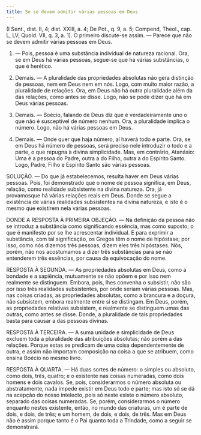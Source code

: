 ```yaml
---
title: Se se devem admitir várias pessoas em Deus
---
```


(I Sent., dist. II, 4; dist. XXIII, a. 4; De Pot., q. 9, a. 5; Compend, Theol., cap. L, LV; Quold. VII, q. 3, a. 1).
  O primeiro discute-se assim. — Parece que não se devem admitir várias pessoas em Deus.  

1. — Pois, pessoa é uma substância individual de natureza racional. Ora, se em Deus há várias pessoas, segue-se que há várias substâncias, o que é herético.  

2. Demais. — A pluralidade das propriedades absolutas não gera distinção de pessoas, nem em Deus nem em nós. Logo, com muito maior razão, a pluralidade de relações. Ora, em Deus não há outra pluralidade além da das relações, como antes se disse. Logo, não se pode dizer que há em Deus várias pessoas.  

3. Demais. — Boécio, falando de Deus diz que é verdadeiramente uno o que não é susceptível de número nenhum. Ora, a pluralidade implica o número. Logo, não há várias pessoas em Deus.  

4. Demais. — Onde quer que haja número, aí haverá todo e parte. Ora, se em Deus há número de pessoas, será preciso nele introduzir o todo e a parte, o que repugna à divina simplicidade.  Mas, em contrário, Atanásio: Uma é a pessoa do Padre, outra a do Filho, outra a do Espírito Santo. Logo, Padre, Filho e Espírito Santo são várias pessoas.  

SOLUÇÃO. — Do que já estabelecemos, resulta haver em Deus várias pessoas. Pois, foi demonstrado que o nome de pessoa significa, em Deus, relação, como realidade subsistente na divina natureza. Ora, já provamosque há várias relações reais em Deus. Donde se segue a existência de várias realidades subsistentes na divina natureza, e isto é o mesmo que existirem nela várias pessoas.  

DONDE A RESPOSTA À PRIMEIRA OBJEÇÃO. — Na definição da pessoa não se introduz a substância como significando essência, mas como suposto; o que é manifesto por se lhe acrescentar individual. E para exprimir a substância, com tal significação, os Gregos têm o nome de hipóstase; por isso, como nós dizemos três pessoas, dizem eles três hipóstases. Nós, porém, não nos acostumamos a dizer três substâncias para se não entenderem três essências, por causa da equivocação do nome.  

RESPOSTA À SEGUNDA. — As propriedades absolutas em Deus, como a bondade e a sapiência, mutuamente se não opõem e por isso nem realmente se distinguem. Embora, pois, lhes convenha o subsistir, não são por isso três realidades subsistentes, por onde seriam várias pessoas. Mas, nas coisas criadas, as propriedades absolutas, como a brancura e a doçura, não subsistem, embora realmente entre si se distingam. Em Deus, porém, as propriedades relativas subsistem, e realmente se distinguem umas das outras, como antes se disse. Donde, a pluralidade de tais propriedades basta para causar a das pessoas divinas.  

RESPOSTA À TERCEIRA. — A suma unidade e simplicidade de Deus excluem toda a pluralidade das atribuições absolutas; não porém a das relações. Porque estas se predicam de uma coisa dependentemente de outra, e assim não importam composição na coisa a que se atribuem, como ensina Boécio no mesmo livro. 

RESPOSTA À QUARTA. — Há duas sortes de número: o simples ou absoluto, como dois, três, quatro; e o existente nas coisas numeradas, como dois homens e dois cavalos. Se, pois, considerarmos o número absoluta ou abstratamente, nada impede existir em Deus todo e parte; mas isto só se dá na acepção do nosso intelecto, pois só neste existe o número absoluto, separado das coisas numeradas. Se, porém, considerarmos o número enquanto nestes existente, então, no mundo das criaturas, um é parte de dois, e dois, de três; e um homem, de dois, e dois, de três. Mas em Deus não é assim porque tanto é o Pai quanto toda a Trindade, como a seguir se demonstrará.